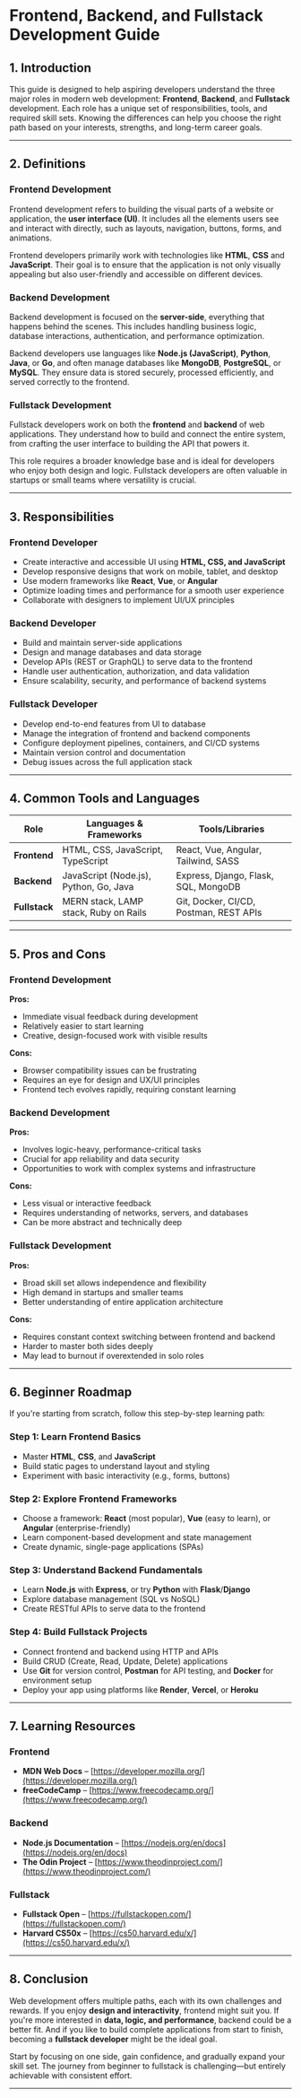 # Frontend, Backend, and Fullstack Development Guide

## 1. Introduction

This guide is designed to help aspiring developers understand the three major roles in modern web development: **Frontend**, **Backend**, and **Fullstack** development. Each role has a unique set of responsibilities, tools, and required skill sets. Knowing the differences can help you choose the right path based on your interests, strengths, and long-term career goals.

---

## 2. Definitions

### Frontend Development

Frontend development refers to building the visual parts of a website or application, the **user interface (UI)**. It includes all the elements users see and interact with directly, such as layouts, navigation, buttons, forms, and animations.

Frontend developers primarily work with technologies like **HTML**, **CSS**  and **JavaScript**. Their goal is to ensure that the application is not only visually appealing but also user-friendly and accessible on different devices.

### Backend Development

Backend development is focused on the **server-side**, everything that happens behind the scenes. This includes handling business logic, database interactions, authentication, and performance optimization.

Backend developers use languages like **Node.js (JavaScript)**, **Python**, **Java**, or **Go**, and often manage databases like **MongoDB**, **PostgreSQL**, or **MySQL**. They ensure data is stored securely, processed efficiently, and served correctly to the frontend.

### Fullstack Development

Fullstack developers work on both the **frontend** and **backend** of web applications. They understand how to build and connect the entire system, from crafting the user interface to building the API that powers it.

This role requires a broader knowledge base and is ideal for developers who enjoy both design and logic. Fullstack developers are often valuable in startups or small teams where versatility is crucial.

---

## 3. Responsibilities

### Frontend Developer

- Create interactive and accessible UI using **HTML, CSS, and JavaScript**
- Develop responsive designs that work on mobile, tablet, and desktop
- Use modern frameworks like **React**, **Vue**, or **Angular**
- Optimize loading times and performance for a smooth user experience
- Collaborate with designers to implement UI/UX principles

### Backend Developer

- Build and maintain server-side applications
- Design and manage databases and data storage
- Develop APIs (REST or GraphQL) to serve data to the frontend
- Handle user authentication, authorization, and data validation
- Ensure scalability, security, and performance of backend systems

### Fullstack Developer

- Develop end-to-end features from UI to database
- Manage the integration of frontend and backend components
- Configure deployment pipelines, containers, and CI/CD systems
- Maintain version control and documentation
- Debug issues across the full application stack

---

## 4. Common Tools and Languages

| Role      | Languages & Frameworks                   | Tools/Libraries                            |
|-----------|------------------------------------------|--------------------------------------------|
| **Frontend**  | HTML, CSS, JavaScript, TypeScript        | React, Vue, Angular, Tailwind, SASS        |
| **Backend**   | JavaScript (Node.js), Python, Go, Java   | Express, Django, Flask, SQL, MongoDB       |
| **Fullstack** | MERN stack, LAMP stack, Ruby on Rails    | Git, Docker, CI/CD, Postman, REST APIs     |

---

## 5. Pros and Cons

### Frontend Development

**Pros:**
- Immediate visual feedback during development
- Relatively easier to start learning
- Creative, design-focused work with visible results

**Cons:**
- Browser compatibility issues can be frustrating
- Requires an eye for design and UX/UI principles
- Frontend tech evolves rapidly, requiring constant learning

### Backend Development

**Pros:**
- Involves logic-heavy, performance-critical tasks
- Crucial for app reliability and data security
- Opportunities to work with complex systems and infrastructure

**Cons:**
- Less visual or interactive feedback
- Requires understanding of networks, servers, and databases
- Can be more abstract and technically deep

### Fullstack Development

**Pros:**
- Broad skill set allows independence and flexibility
- High demand in startups and smaller teams
- Better understanding of entire application architecture

**Cons:**
- Requires constant context switching between frontend and backend
- Harder to master both sides deeply
- May lead to burnout if overextended in solo roles

---

## 6. Beginner Roadmap

If you're starting from scratch, follow this step-by-step learning path:

### Step 1: Learn Frontend Basics
- Master **HTML**, **CSS**, and **JavaScript**
- Build static pages to understand layout and styling
- Experiment with basic interactivity (e.g., forms, buttons)

### Step 2: Explore Frontend Frameworks
- Choose a framework: **React** (most popular), **Vue** (easy to learn), or **Angular** (enterprise-friendly)
- Learn component-based development and state management
- Create dynamic, single-page applications (SPAs)

### Step 3: Understand Backend Fundamentals
- Learn **Node.js** with **Express**, or try **Python** with **Flask**/**Django**
- Explore database management (SQL vs NoSQL)
- Create RESTful APIs to serve data to the frontend

### Step 4: Build Fullstack Projects
- Connect frontend and backend using HTTP and APIs
- Build CRUD (Create, Read, Update, Delete) applications
- Use **Git** for version control, **Postman** for API testing, and **Docker** for environment setup
- Deploy your app using platforms like **Render**, **Vercel**, or **Heroku**

---

## 7. Learning Resources

### Frontend
- **MDN Web Docs** – [https://developer.mozilla.org/](https://developer.mozilla.org/)  
- **freeCodeCamp** – [https://www.freecodecamp.org/](https://www.freecodecamp.org/)

### Backend
- **Node.js Documentation** – [https://nodejs.org/en/docs](https://nodejs.org/en/docs)  
- **The Odin Project** – [https://www.theodinproject.com/](https://www.theodinproject.com/)

### Fullstack
- **Fullstack Open** – [https://fullstackopen.com/](https://fullstackopen.com/)  
- **Harvard CS50x** – [https://cs50.harvard.edu/x/](https://cs50.harvard.edu/x/)

---

## 8. Conclusion

Web development offers multiple paths, each with its own challenges and rewards. If you enjoy **design and interactivity**, frontend might suit you. If you're more interested in **data, logic, and performance**, backend could be a better fit. And if you like to build complete applications from start to finish, becoming a **fullstack developer** might be the ideal goal.

Start by focusing on one side, gain confidence, and gradually expand your skill set. The journey from beginner to fullstack is challenging—but entirely achievable with consistent effort.

---


